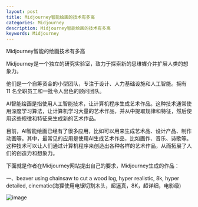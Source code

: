 ```yaml
---
layout: post
title: Midjourney智能绘画的技术有多高
categories: Midjourney
description: Midjourney智能绘画的技术有多高
keywords: Midjourney
---
```


Midjourney智能的绘画技术有多高

Midjourney是一个独立的研究实验室，致力于探索新的思维媒介并扩展人类的想象力。

他们是一个自筹资金的小型团队，专注于设计、人力基础设施和人工智能。拥有 11 名全职员工和一批令人出色的顾问团队。

AI智能绘画是指使用人工智能技术，让计算机程序生成艺术作品。这种技术通常使用深度学习算法，让计算机学习大量的艺术作品，并从中提取规律和特征，然后使用这些规律和特征来生成新的艺术作品。

目前，AI智能绘画已经有了很多应用，比如可以用来生成艺术品、设计产品、制作动画等。其中，最常见的应用是使用AI生成艺术作品，比如画作、音乐、诗歌等。这种技术可以让人们通过计算机程序来创造出各种各样的艺术作品，从而拓展了人们的创造力和想象力。

下面就是作者在Midjourney网站提出自己的要求，Midjourney生成的作品：

一、beaver using chainsaw to cut a wood log, hyper realistic, 8k, hyper detailed, cinematic(海狸使用电锯切割木头，超逼真，8K，超详细，电影级)

![image](https://github.com/weakchen007/aiwv.github.io/assets/58799395/9bb0cbbd-3a4c-4415-b44e-bfb8c698c70f)





